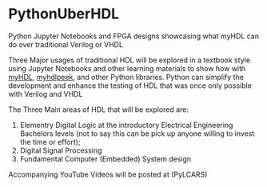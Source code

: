 # PythonUberHDL
Python Jupyter Notebooks and FPGA designs showcasing what myHDL can do over traditional Verilog or VHDL

Three Major usages of traditional HDL will be explored in a textbook style using Jupyter Notebooks and other learning materials to show how with
[myHDL](http://www.myhdl.org/), [myhdlpeek](https://github.com/xesscorp/myhdlpeek), and other Python libraries. Python can simplify the development and enhance the testing of HDL that was once only possible with Verilog and VHDL

The Three Main areas of HDL that will be explored are:
1. Elementry Digital Logic at the introductory Electrical Engineering Bachelors levels (not to say this can be pick up anyone willing to invest the time or effort); 
2. Digital Signal Processing 
3. Fundamental Computer (Embedded) System design

Accompanying YouTube Videos will be posted at (PyLCARS)
